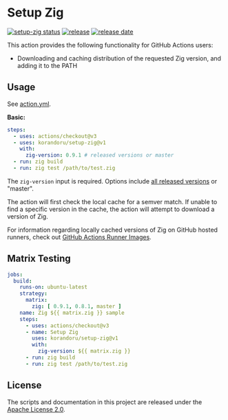 # Setup Zig

[![setup-zig status](https://github.com/korandoru/setup-zig/workflows/build-test/badge.svg)](https://github.com/korandoru/setup-zig/actions)
[![release](https://img.shields.io/github/v/release/korandoru/setup-zig)](https://github.com/korandoru/setup-zig/releases)
[![release date](https://img.shields.io/github/release-date/korandoru/setup-zig)](https://github.com/korandoru/setup-zig/releases)

This action provides the following functionality for GitHub Actions users:

* Downloading and caching distribution of the requested Zig version, and adding it to the PATH

## Usage

See [action.yml](action.yml).

**Basic:**

```yml
steps:
  - uses: actions/checkout@v3
  - uses: korandoru/setup-zig@v1
    with:
      zig-version: 0.9.1 # released versions or master
  - run: zig build
  - run: zig test /path/to/test.zig
```

The `zig-version` input is required. Options include [all released versions](https://ziglang.org/download/) or "master".

The action will first check the local cache for a semver match. If unable to find a specific version in the cache, the action will attempt to download a version of Zig.

For information regarding locally cached versions of Zig on GitHub hosted runners, check out [GitHub Actions Runner Images](https://github.com/actions/runner-images).

## Matrix Testing

```yml
jobs:
  build:
    runs-on: ubuntu-latest
    strategy:
      matrix:
        zig: [ 0.9.1, 0.8.1, master ]
    name: Zig ${{ matrix.zig }} sample
    steps:
      - uses: actions/checkout@v3
      - name: Setup Zig
        uses: korandoru/setup-zig@v1
        with:
          zig-version: ${{ matrix.zig }}
      - run: zig build
      - run: zig test /path/to/test.zig
```

## License

The scripts and documentation in this project are released under the [Apache License 2.0](LICENSE).
